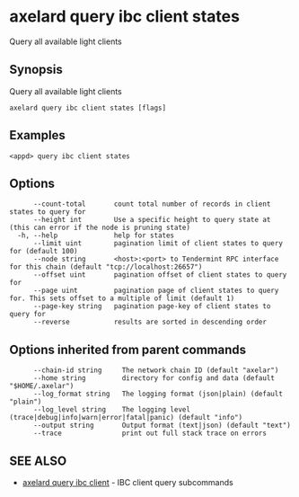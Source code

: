 # axelard query ibc client states

Query all available light clients

## Synopsis

Query all available light clients

```
axelard query ibc client states [flags]
```

## Examples

```
<appd> query ibc client states
```

## Options

```
      --count-total       count total number of records in client states to query for
      --height int        Use a specific height to query state at (this can error if the node is pruning state)
  -h, --help              help for states
      --limit uint        pagination limit of client states to query for (default 100)
      --node string       <host>:<port> to Tendermint RPC interface for this chain (default "tcp://localhost:26657")
      --offset uint       pagination offset of client states to query for
      --page uint         pagination page of client states to query for. This sets offset to a multiple of limit (default 1)
      --page-key string   pagination page-key of client states to query for
      --reverse           results are sorted in descending order
```

## Options inherited from parent commands

```
      --chain-id string     The network chain ID (default "axelar")
      --home string         directory for config and data (default "$HOME/.axelar")
      --log_format string   The logging format (json|plain) (default "plain")
      --log_level string    The logging level (trace|debug|info|warn|error|fatal|panic) (default "info")
      --output string       Output format (text|json) (default "text")
      --trace               print out full stack trace on errors
```

## SEE ALSO

- [axelard query ibc client](/cli-docs/v0_27_0/axelard_query_ibc_client) - IBC client query subcommands
